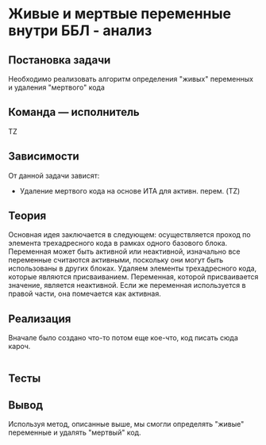 # Живые и мертвые переменные внутри ББЛ - анализ

## Постановка задачи
Необходимо реализовать алгоритм определения "живых" переменных и удаления "мертвого" кода

## Команда — исполнитель
TZ

## Зависимости
От данной задачи зависят:

- Удаление мертвого кода на основе ИТА для активн. перем. (TZ)

## Теория
Основная идея заключается в следующем: осуществляется проход по элемента трехадресного кода в рамках одного базового блока. Переменная может быть активной или неактивной, изначально все переменные считаются активными, поскольку они могут быть использованы в других блоках. Удаляем элементы трехадресного кода, которые являются присваиванием. Переменная, которой присваивается значение, является неактивной. Если же переменная используется в правой части, она помечается как активная.

## Реализация
Вначале было создано что-то потом еще кое-что, код писать сюда кароч. 
```csharp

```
## Тесты

## Вывод
Используя метод, описанные выше, мы смогли определять "живые" переменные и удалять "мертвый" код.

